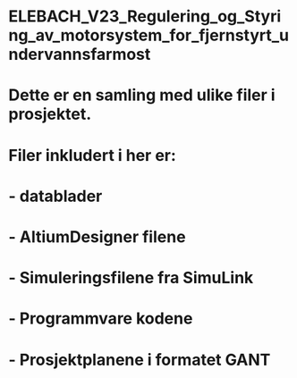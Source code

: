 # ELEBACH_V23_Regulering_og_Styring_av_motorsystem_for_fjernstyrt_undervannsfarmost

# Dette er en samling med ulike filer i prosjektet. 
# Filer inkludert i her er:
# - datablader
# - AltiumDesigner filene
# - Simuleringsfilene fra SimuLink
# - Programmvare kodene
# - Prosjektplanene i formatet GANT
